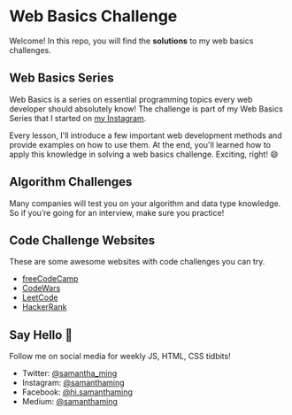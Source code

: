 # Web Basics Challenge

Welcome! In this repo, you will find the **solutions** to my web basics challenges.

## Web Basics Series

Web Basics is a series on essential programming topics every web developer should absolutely know! The challenge is part of my Web Basics Series that I started on [my Instagram](https://www.instagram.com/SamanthaMing/).

Every lesson, I'll introduce a few important web development methods and provide examples on how to use them. At the end, you'll learned how to apply this knowledge in solving a web basics challenge. Exciting, right! 😄

## Algorithm Challenges

Many companies will test you on your algorithm and data type knowledge. So if you’re going for an interview, make sure you practice!

## Code Challenge Websites

These are some awesome websites with code challenges you can try.

- [freeCodeCamp](https://www.freecodecamp.org/)
- [CodeWars](https://www.codewars.com)
- [LeetCode](https://leetcode.com/)
- [HackerRank](https://www.hackerrank.com/)


## Say Hello 👋

Follow me on social media for weekly JS, HTML, CSS tidbits!

- Twitter: [@samantha_ming](https://twitter.com/samantha_ming)  
- Instagram: [@samanthaming](https://www.instagram.com/SamanthaMing/)  
- Facebook: [@hi.samanthaming](https://www.facebook.com/hi.samanthaming/)  
- Medium: [@samanthaming](https://medium.com/@samanthaming)

